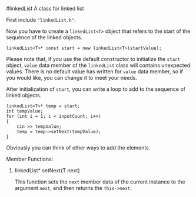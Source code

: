 #linkedList
A class for linked list

First include `"linkedList.h"`.

Now you have to create a `linkedList<T>` object that refers to the start of the sequence of the linked objects.
```
linkedList<T>* const start = new linkedList<T>(startValue);
```

Please note that, if you use the default constructor to initialize the `start` object, `value` data member of the `linkedList` class will contains unexpected values.
There is no default value has written for `value` data member, so if you would like, you can change it to meet your needs.

After initialization of `start`, you can write a loop to add to the sequence of linked objects.
```
linkedList<T>* temp = start;
int tempValue;
for (int i = 1; i < inputCount; i++)
{
    cin >> tempValue;
    temp = temp->setNext(tempValue);
}
```
Obviously you can think of other ways to add the elements.


Member Functions:
1. linkedList* setNext(T next)

    This function sets the `next` member data of the current instance to the argument `next`, and then returns the `this->next`. 